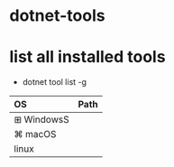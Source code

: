 # dotnet-tools

# list all installed tools
* dotnet tool list -g

| OS | Path   |
|:-|:-|
| ⊞ WindowsS| |
| ⌘ macOS| |
|   linux | |

